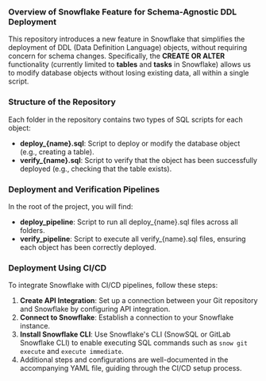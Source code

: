 

### Overview of Snowflake Feature for Schema-Agnostic DDL Deployment

This repository introduces a new feature in Snowflake that simplifies the deployment of DDL (Data Definition Language) objects, without requiring concern for schema changes. Specifically, the **CREATE OR ALTER** functionality (currently limited to **tables** and **tasks** in Snowflake) allows us to modify database objects without losing existing data, all within a single script.

### Structure of the Repository

Each folder in the repository contains two types of SQL scripts for each object:

- **deploy_{name}.sql**: Script to deploy or modify the database object (e.g., creating a table).
- **verify_{name}.sql**: Script to verify that the object has been successfully deployed (e.g., checking that the table exists).

### Deployment and Verification Pipelines

In the root of the project, you will find:

- **deploy_pipeline**: Script to run all deploy_{name}.sql files across all folders.
- **verify_pipeline**: Script to execute all verify_{name}.sql files, ensuring each object has been correctly deployed.

### Deployment Using CI/CD

To integrate Snowflake with CI/CD pipelines, follow these steps:

1. **Create API Integration**: Set up a connection between your Git repository and Snowflake by configuring API integration.
2. **Connect to Snowflake**: Establish a connection to your Snowflake instance.
3. **Install Snowflake CLI**: Use Snowflake's CLI (SnowSQL or GitLab Snowflake CLI) to enable executing SQL commands such as `snow git execute` and `execute immediate`.
4. Additional steps and configurations are well-documented in the accompanying YAML file, guiding through the CI/CD setup process.
